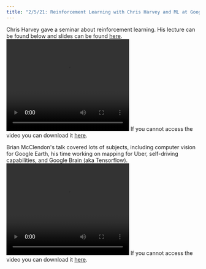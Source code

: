 ```yaml
---
title: "2/5/21: Reinforcement Learning with Chris Harvey and ML at Google and Uber with Brian McClendon"
---
```


Chris Harvey gave a seminar about reinforcement learning. His lecture can be found below and slides can be found [here](../../../assets/SpringKickoff21/ReinforcementLearning.pdf).
<video width="320" height="240" controls
src="../../../assets/SpringKickoff21/ReinforcementLearning.mp4">
Your browser does not support the video tag.
</video>
If you cannot access the video you can download it <a href="https://drive.google.com/file/d/1qFvJPPw_qPWGpI0F4sK9SZtdbOTMlvpc/view?usp=sharing">here</a>.

Brian McClendon's talk covered lots of subjects, including computer vision for Google Earth, his time working on mapping for Uber, self-driving capabilities, and Google Brain (aka Tensorflow).
<video width="320" height="240" controls
src="../../../assets/SpringKickoff21/MLGoogleEarth.mp4">
Your browser does not support the video tag.
</video>
If you cannot access the video you can download it <a href="https://drive.google.com/file/d/1orX4ohrecs52IgFTkIR4tPxDf2qEzuLk/view?usp=sharing">here</a>.
